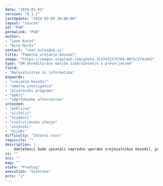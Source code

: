 ```yaml
---
date: "2024-01-01" 
version: "0.1.1"
lastUpdate: "2024-03-09 20:00:00"
layout: "course"
id: "PUB"
permalink: "PUB"
author:
- "Leon Kutoš"
- "Nina Murks"
contact: "leon.kutos@um.si"
title: "Pametno urejanje besedil"
image: "https://images.unsplash.com/photo-1537432376769-00f5c2f4c8d2"
type: "UM akreditirano manjše izobraževanje s preverjanjem"
field:
- "Računalništvo in informatika"
keywords:
- "urejanje besedil"
- "umenta inteligenca"
- "pisarniški programi"
- "makri"
- "odprtokodne alternative"
intended:
- "poklicno"
- "učitelji"
- "študenti"
- "vseživljensko učenje"
- "osipniki"
- "dijaki"
difficulty: "Začetni nivo"
requisite: ""
description: |
    Udeleženci bodo spoznali napredno uporabo urejevalnikov besedil, predstavitev in preglednic, s poudarkom na izboljšanju produktivnosti in učinkovitosti. V okviru urejevalnikov besedil bodo obravnavani naprednejši koncepti, kot so makri ter učinkovito delo s kompleksnimi dokumenti. Pri preglednicah bodo obravnavane osnovne in kompleksne funkcije. Poleg tega bodo udeleženci spoznali odprtokodne alternative plačljivim urejevalnikom besedil, kot je LibreOffice, in kako jih uporabiti v svojem delovnem okolju. Poseben poudarek bo na integraciji in uporabi umetne inteligence pri urejanju besedil in predstavitev, kar bo omogočilo izboljšano analizo, generiranje in optimizacijo dokumentov ter predstavitev.
vs: ""
uni: ""
mag: ""
state: "Predlog"
execution: "Sinhrona"
ects: "1"
---
```

